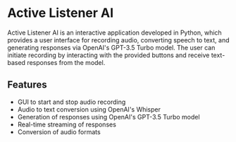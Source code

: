 # Active Listener AI
Active Listener AI is an interactive application developed in Python, which provides a user interface for recording audio, converting speech to text, and generating responses via OpenAI's GPT-3.5 Turbo model. The user can initiate recording by interacting with the provided buttons and receive text-based responses from the model.

## Features
- GUI to start and stop audio recording
- Audio to text conversion using OpenAI's Whisper
- Generation of responses using OpenAI's GPT-3.5 Turbo model
- Real-time streaming of responses
- Conversion of audio formats
